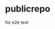 # publicrepo
for e2e test






































































































































































































































































































































































































































































































































































































































































































































































































































































































































































































































































































































































































































































































































































































































































































































































































































































































































































































































































































